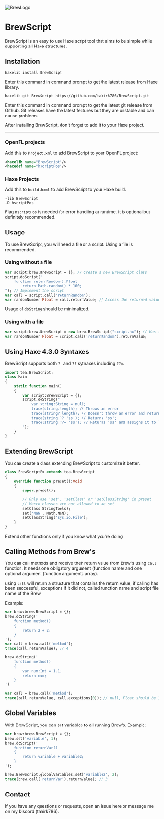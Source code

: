 
![BrewLogo](https://i.hizliresim.com/khtflke.png)

# BrewScript

BrewScript is an easy to use Haxe script tool that aims to be simple while supporting all Haxe structures.

## Installation
`haxelib install BrewScript`

Enter this command in command prompt to get the latest release from Haxe library.


`haxelib git BrewScript https://github.com/tahirk786/BrewScript.git`

Enter this command in command prompt to get the latest git release from Github. 
Git releases have the latest features but they are unstable and can cause problems.

After installing BrewScript, don't forget to add it to your Haxe project.

------------

### OpenFL projects
Add this to `Project.xml` to add BrewScript to your OpenFL project:
```xml
<haxelib name="BrewScript"/>
<haxedef name="hscriptPos"/>
```
### Haxe Projects
Add this to `build.hxml` to add BrewScript to your Haxe build.
```hxml
-lib BrewScript
-D hscriptPos
```

Flag `hscriptPos` is needed for error handling at runtime. It is optional but definitely recommended.

## Usage
To use BrewScript, you will need a file or a script. Using a file is recommended.

### Using without a file
```haxe
var script:brew.BrewScript = {}; // Create a new BrewScript class
script.doScript("
	function returnRandom():Float
		return Math.random() * 100;
"); // Implement the script
var call = script.call('returnRandom');
var randomNumber:Float = call.returnValue; // Access the returned value with returnValue
```
Usage of `doString` should be minimalized.

### Using with a file
```haxe
var script:brew.BrewScript = new brew.BrewScript("script.hx"); // Has the same contents with the script above
var randomNumber:Float = script.call('returnRandom').returnValue;
```

## Using Haxe 4.3.0 Syntaxes
BrewScript supports both `?.` and `??` sytnaxes including `??=`.

```haxe
import tea.BrewScript;
class Main 
{
	static function main()
	{
		var script:BrewScript = {};
		script.doString("
			var string:String = null;
			trace(string.length); // Throws an error
			trace(string?.length); // Doesn't throw an error and returns null
			trace(string ?? 'ss'); // Returns 'ss';
			trace(string ??= 'ss'); // Returns 'ss' and assigns it to `string` variable
		");
	}
}
```

## Extending BrewScript
You can create a class extending BrewScript to customize it better.
```haxe
class BrewScriptEx extends tea.BrewScript
{  
	override function preset():Void
	{
		super.preset();
		
		// Only use 'set', 'setClass' or 'setClassString' in preset
		// Macro classes are not allowed to be set
		setClass(StringTools);
		set('NaN', Math.NaN);
		setClassString('sys.io.File');
	}
}
```
Extend other functions only if you know what you're doing.

## Calling Methods from Brew's
You can call methods and receive their return value from Brew's using `call` function.
It needs one obligatory argument (function name) and one optional argument (function arguments array).

using `call` will return a structure that contains the return value, if calling has been successful, exceptions if it did not, called function name and script file name of the Brew.

Example:
```haxe
var brew:brew.BrewScript = {};
brew.doString('
	function method()
	{
		return 2 + 2;
	}
');
var call = brew.call('method');
trace(call.returnValue); // 4

brew.doString('
	function method()
	{
		var num:Int = 1.1;
		return num;
	}
')

var call = brew.call('method');
trace(call.returnValue, call.exceptions[0]); // null, Float should be Int
```

## Global Variables
With BrewScript, you can set variables to all running Brew's.
Example:

```haxe
var brew:brew.BrewScript = {};
brew.set('variable', 1);
brew.doScript('
	function returnVar()
	{
		return variable + variable2;
	}
');

brew.BrewScript.globalVariables.set('variable2', 2);
trace(brew.call('returnVar').returnValue); // 3
```

## Contact
If you have any questions or requests, open an issue here or message me on my Discord (tahirk786).